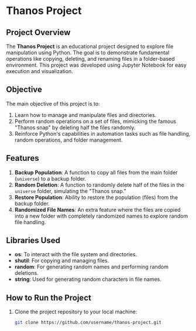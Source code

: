 # Thanos Project

## Project Overview
The **Thanos Project** is an educational project designed to explore file manipulation using Python. The goal is to demonstrate fundamental operations like copying, deleting, and renaming files in a folder-based environment. This project was developed using Jupyter Notebook for easy execution and visualization.

## Objective
The main objective of this project is to:
1. Learn how to manage and manipulate files and directories.
2. Perform random operations on a set of files, mimicking the famous "Thanos snap" by deleting half the files randomly.
3. Reinforce Python's capabilities in automation tasks such as file handling, random operations, and folder management.

## Features
1. **Backup Population**: A function to copy all files from the main folder (`universe`) to a backup folder.
2. **Random Deletion**: A function to randomly delete half of the files in the `universe` folder, simulating the "Thanos snap."
3. **Restore Population**: Ability to restore the population (files) from the backup folder.
4. **Randomized File Names**: An extra feature where the files are copied into a new folder with completely randomized names to explore random file handling.
   
## Libraries Used
- **os**: To interact with the file system and directories.
- **shutil**: For copying and managing files.
- **random**: For generating random names and performing random deletions.
- **string**: Used for generating random characters in file names.

## How to Run the Project
1. Clone the project repository to your local machine:
   ```bash
   git clone https://github.com/username/thanos-project.git
